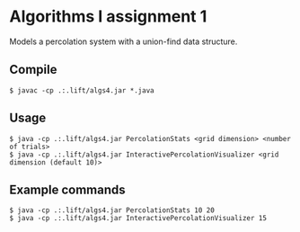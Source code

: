 # Algorithms I assignment 1

Models a percolation system with a union-find data structure.

## Compile

    $ javac -cp .:.lift/algs4.jar *.java

## Usage

    $ java -cp .:.lift/algs4.jar PercolationStats <grid dimension> <number of trials>
    $ java -cp .:.lift/algs4.jar InteractivePercolationVisualizer <grid dimension (default 10)>

## Example commands

    $ java -cp .:.lift/algs4.jar PercolationStats 10 20
    $ java -cp .:.lift/algs4.jar InteractivePercolationVisualizer 15
